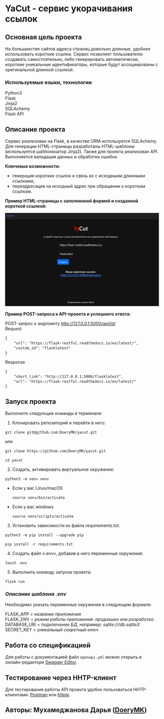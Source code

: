 # YaCut - сервис укорачивания ссылок

## **Основная цель проекта**
На большинстве сайтов адреса страниц довольно длинные, 
удобнее использовать короткие ссылки.
Сервис позволяет пользователю создавать самостоятельно, 
либо генерировать автоматически, короткие уникальные идентификаторы,
которые будут ассоциированы с оригинальной длинной ссылкой.


### **Используемые языки, технологии**
Python3  
Flask  
Jinja2  
SQLAchemy  
Flask API  

##  **Описание проекта**
Сервис реализован на Flask, в качестве ORM используется SQLAchemy. 
Для генерации HTML-страницы разработаны HTML-шаблоны
(используется шаблонизатор Jinja2). Также для проекта реализован API. 
Выполняется валидация данных и обработка ошибок. 

**Ключевые возможности:**
- генерация коротких ссылок и связь их с исходными длинными ссылками,
- переадресация на исходный адрес при обращении к коротким ссылкам.

**Пример HTML-страницы с заполненной формой и созданной короткой ссылкой:**

![img_1.png](img_1.png)


**Пример POST-запроса к API-проекта и успешного ответа:**

POST-запрос к эндпоинту http://127.0.0.1:5000/api/id/  
Request
```
{
    "url": "https://flask-restful.readthedocs.io/en/latest/",
    "custom_id": "flasklatest"
}
```
Response
```
{
    "short_link": "http://127.0.0.1:5000/flasklatest",
    "url": "https://flask-restful.readthedocs.io/en/latest/"
}
```

## **Запуск проекта**
Выполните следующие команды в терминале:

1. Клонировать репозиторий и перейти в него:
```
git clone git@github.com:DoeryMK/yacut.git
```
или
```
git clone https://github.com/DoeryMK/yacut.git
```
```
cd yacut
```
2. Создать, активировать виртуальное окружение:

```
python3 -m venv venv
```

* Если у вас Linux/macOS

    ```
    source venv/bin/activate
    ```

* Если у вас windows

    ```
    source venv/scripts/activate
    ```

3. Установить зависимости из файла requirements.txt:

```
python3 -m pip install --upgrade pip
```

```
pip install -r requirements.txt
```
4.  Создать файл «.env», добавив в него переменные окружения:
```
touch .env
```
5. Выполнить команду запуска проекта:
```
flask run
```
### _Описание шаблона .env_
Необходимо указать переменные окружения в следующем формате:

FLASK_APP = *название приложения*  
FLASK_ENV = *режим работы приложения: продакшен или разработка*    
DATABASE_URI = *подключение БД, например: sqlite:///db.sqlite3*   
SECRET_KEY = *уникальный секретный ключ*  


## **Работа со спецификацией**
Для работы с документацией файл ```openapi.yml``` можно открыть 
в онлайн-редакторе [Swagger Editor](https://editor.swagger.io). 

## **Тестирование через HHTP-клиент**
Для тестирования работы API проекта удобно пользоваться 
HHTP-клиентами: [Postman](https://www.postman.com) или [httpie](https://httpie.io). 


## Авторы: Мухамеджанова Дарья ([DoeryMK](https://github.com/DoeryMK)) 